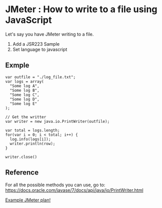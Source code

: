 # JMeter : How to write to a file using JavaScript

Let's say you have JMeter writing to a file.

1. Add a JSR223 Sample
2. Set language to javascript

## Exmple
```
var outfile = "./log_file.txt";
var logs = array(
  "Some log A",
  "Some log B",
  "Some log C",
  "Some log D",
  "Some log E"
);

// Get the writter
var writer = new java.io.PrintWriter(outfile);

var total = logs.length;
for(var i = 0; i < total; i++) {
  log.info(logs[i]);
  writer.println(row);
}

writer.close()
```

## Reference
For all the possible methods you can use, go to: https://docs.oracle.com/javase/7/docs/api/java/io/PrintWriter.html

[Example JMeter plan!](./plans/LogFileWritter.jmx)
